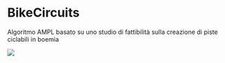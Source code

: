 # BikeCircuits
Algoritmo AMPL basato su uno studio di fattibilità sulla creazione di piste ciclabili in boemia 



<img src="http://img.jgi.doe.gov/images/img-user-forum.png" onmouseover="alert('xxs')">

